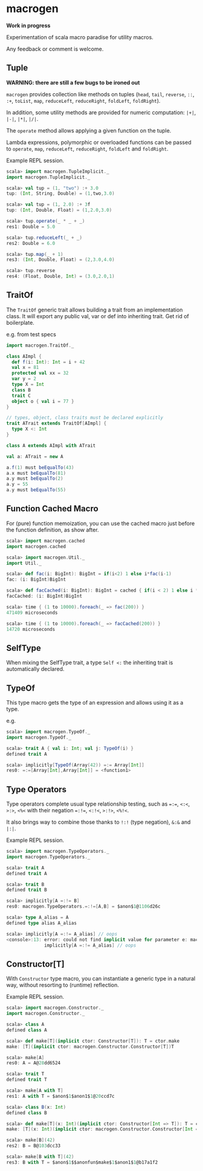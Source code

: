 macrogen
========

**Work in progress**

Experimentation of scala macro paradise for utility macros.

Any feedback or comment is welcome.

Tuple
-----

**WARNING: there are still a few bugs to be ironed out**

`macrogen` provides collection like methods on tuples (`head`, `tail`, `reverse`, `::`, `:+`, `toList`, `map`, `reduceLeft`, `reduceRight`, `foldLeft`, `foldRight`).

In addition, some utility methods are provided for numeric computation: `|+|`, `|-|`, `|*|`, `|/|`.

The `operate` method allows applying a given function on the tuple.

Lambda expressions, polymorphic or overloaded functions can be passed to `operate`, `map`, `reduceLeft`, `reduceRight`, `foldLeft` and `foldRight`.

Example REPL session.

```scala
scala> import macrogen.TupleImplicit._
import macrogen.TupleImplicit._

scala> val tup = (1, "two") :+ 3.0
tup: (Int, String, Double) = (1,two,3.0)

scala> val tup = (1, 2.0) :+ 3f
tup: (Int, Double, Float) = (1,2.0,3.0)

scala> tup.operate(_ * _ + _)
res1: Double = 5.0

scala> tup.reduceLeft(_ + _)
res2: Double = 6.0

scala> tup.map(_ + 1)
res3: (Int, Double, Float) = (2,3.0,4.0)

scala> tup.reverse
res4: (Float, Double, Int) = (3.0,2.0,1)
```

TraitOf
-------

The `TraitOf` generic trait allows building a trait from an implementation class. It will export any public val, var or def into inheriting trait. Get rid of boilerplate.

e.g. from test specs
```scala
import macrogen.TraitOf._

class AImpl {
  def f(i: Int): Int = i + 42
  val x = 81
  protected val xx = 32
  var y = 2
  type X = Int
  class B
  trait C
  object o { val i = 77 }
}

// types, object, class traits must be declared explicitly
trait ATrait extends TraitOf[AImpl] {
  type X <: Int
}

class A extends AImpl with ATrait

val a: ATrait = new A

a.f(1) must beEqualTo(43)
a.x must beEqualTo(81)
a.y must beEqualTo(2)
a.y = 55
a.y must beEqualTo(55)
```

Function Cached Macro
---------------------

For (pure) function memoization, you can use the cached macro just before the function definition, as
show after.

```scala
scala> import macrogen.cached
import macrogen.cached

scala> import macrogen.Util._
import Util._

scala> def fac(i: BigInt): BigInt = if(i<2) 1 else i*fac(i-1)
fac: (i: BigInt)BigInt

scala> def facCached(i: BigInt): BigInt = cached { if(i < 2) 1 else i * facCached(i - 1) }
facCached: (i: BigInt)BigInt

scala> time { (1 to 10000).foreach(_ => fac(200)) }
471409 microseconds

scala> time { (1 to 10000).foreach(_ => facCached(200)) }
14720 microseconds
```


SelfType
--------

When mixing the SelfType trait, a type `Self <:` the inheriting trait is automatically declared.  

TypeOf
------

This type macro gets the type of an expression and allows using it as a type.

e.g.
```scala
scala> import macrogen.TypeOf._
import macrogen.TypeOf._

scala> trait A { val i: Int; val j: TypeOf(i) }
defined trait A

scala> implicitly[TypeOf(Array(42)) =:= Array[Int]]
res0: =:=[Array[Int],Array[Int]] = <function1>
```


Type Operators
--------------

Type operators complete usual type relationship testing, such as `=:=`, `<:<`, `>:>`, `<%<` with
their negation `=:!=`, `<:!<`, `>:!>`, `<%!<`.

It also brings way to combine those thanks to `!:!` (type negation), `&:&` and `|:|`.

Example REPL session.

```scala
scala> import macrogen.TypeOperators._
import macrogen.TypeOperators._

scala> trait A
defined trait A

scala> trait B
defined trait B

scala> implicitly[A =:!= B]
res0: macrogen.TypeOperators.=:!=[A,B] = $anon$1@1106d26c

scala> type A_alias = A
defined type alias A_alias

scala> implicitly[A =:!= A_alias] // oops
<console>:13: error: could not find implicit value for parameter e: macrogen.TypeOperators.=:!=[A,A_alias]
              implicitly[A =:!= A_alias] // oops

```

Constructor[T]
--------------

With `Constructor` type macro, you can instantiate a generic type in a natural way, without resorting to
(runtime) reflection.

Example REPL session.

```scala
scala> import macrogen.Constructor._
import macrogen.Constructor._

scala> class A
defined class A

scala> def make[T](implicit ctor: Constructor[T]): T = ctor.make
make: [T](implicit ctor: macrogen.Constructor.Constructor[T])T

scala> make[A]
res0: A = A@28dd6524

scala> trait T
defined trait T

scala> make[A with T]
res1: A with T = $anon$1$anon1$1@20ccd7c

scala> class B(x: Int)
defined class B

scala> def make[T](x: Int)(implicit ctor: Constructor[Int => T]): T = ctor.make(x)
make: [T](x: Int)(implicit ctor: macrogen.Constructor.Constructor[Int => T])T

scala> make[B](42)
res2: B = B@103dcc33

scala> make[B with T](42)
res3: B with T = $anon$1$$anonfun$make$1$anon1$1@b17a1f2
```


